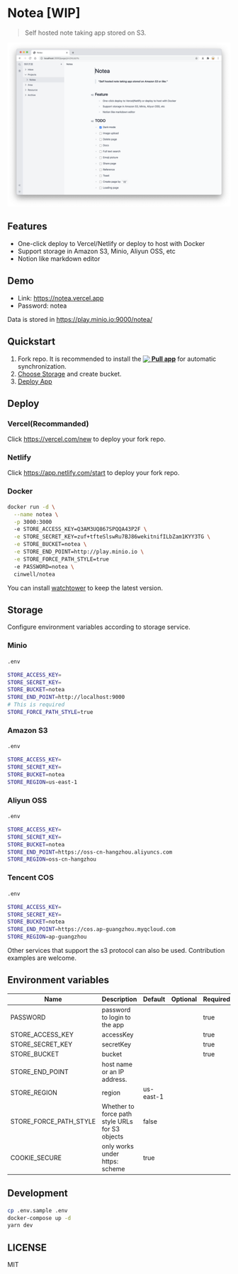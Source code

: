 # Notea [WIP]

> Self hosted note taking app stored on S3.

![screenshot](./assets/screenshot.png)

## Features

- One-click deploy to Vercel/Netlify or deploy to host with Docker
- Support storage in Amazon S3, Minio, Aliyun OSS, etc
- Notion like markdown editor

## Demo

- Link: https://notea.vercel.app
- Password: notea

Data is stored in https://play.minio.io:9000/notea/

## Quickstart

1. Fork repo. It is recommended to install the **[<img src="https://prod.download/pull-18h-svg" valign="bottom"/> Pull app](https://github.com/apps/pull)** for automatic synchronization.
1. [Choose Storage](#storage) and create bucket.
1. [Deploy App](#deploy)

## Deploy

### Vercel(Recommanded)

Click https://vercel.com/new to deploy your fork repo.

### Netlify

Click https://app.netlify.com/start to deploy your fork repo.

### Docker

```bash
docker run -d \
  --name notea \
  -p 3000:3000
  -e STORE_ACCESS_KEY=Q3AM3UQ867SPQQA43P2F \
  -e STORE_SECRET_KEY=zuf+tfteSlswRu7BJ86wekitnifILbZam1KYY3TG \
  -e STORE_BUCKET=notea \
  -e STORE_END_POINT=http://play.minio.io \
  -e STORE_FORCE_PATH_STYLE=true
  -e PASSWORD=notea \
  cinwell/notea
```

You can install [watchtower](https://containrrr.dev/watchtower/) to keep the latest version.

## Storage

Configure environment variables according to storage service.

### Minio

`.env`

```sh
STORE_ACCESS_KEY=
STORE_SECRET_KEY=
STORE_BUCKET=notea
STORE_END_POINT=http://localhost:9000
# This is required
STORE_FORCE_PATH_STYLE=true
```

### Amazon S3

`.env`

```sh
STORE_ACCESS_KEY=
STORE_SECRET_KEY=
STORE_BUCKET=notea
STORE_REGION=us-east-1
```

### Aliyun OSS

`.env`

```sh
STORE_ACCESS_KEY=
STORE_SECRET_KEY=
STORE_BUCKET=notea
STORE_END_POINT=https://oss-cn-hangzhou.aliyuncs.com
STORE_REGION=oss-cn-hangzhou
```

### Tencent COS

`.env`

```sh
STORE_ACCESS_KEY=
STORE_SECRET_KEY=
STORE_BUCKET=notea
STORE_END_POINT=https://cos.ap-guangzhou.myqcloud.com
STORE_REGION=ap-guangzhou
```

Other services that support the s3 protocol can also be used.
Contribution examples are welcome.

## Environment variables

| Name                   | Description                                     | Default   | Optional | Required |
| ---------------------- | ----------------------------------------------- | --------- | -------- | -------- |
| PASSWORD               | password to login to the app                    |           |          | true     |
| STORE_ACCESS_KEY       | accessKey                                       |           |          | true     |
| STORE_SECRET_KEY       | secretKey                                       |           |          | true     |
| STORE_BUCKET           | bucket                                          |           |          | true     |
| STORE_END_POINT        | host name or an IP address.                     |           |          |          |
| STORE_REGION           | region                                          | us-east-1 |          |          |
| STORE_FORCE_PATH_STYLE | Whether to force path style URLs for S3 objects | false     |          |          |
| COOKIE_SECURE          | only works under https: scheme                  | true      |          |          |

## Development

```sh
cp .env.sample .env
docker-compose up -d
yarn dev
```

## LICENSE

MIT
